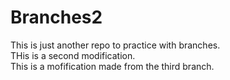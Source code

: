 # Branches2
This is just another repo to practice with branches.  
THis is a second modification.  
This is a mofification made from the third branch.  
